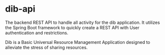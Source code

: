 # dib-api

The backend REST API to handle all activity for the dib application. It utilizes the Spring Boot framework to quickly create a REST API with User authentication and restrictions.

Dib is a Basic Universal Resource Management Application designed to alleviate the stress of sharing resources.
